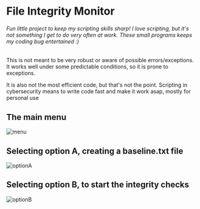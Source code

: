 # File Integrity Monitor
###### Fun little project to keep my scripting skills sharp! I love scripting, but it's not something I get to do very often at work. These small programs keeps my coding bug entertained :)



This is not meant to be very robust or aware of possible errors/exceptions. It works well under some predictable conditions, so it is prone to exceptions.

It is also not the most efficient code, but that's not the point. Scripting in cybersecurity means to write code fast and make it work asap, mostly for personal use


## The main menu
![menu](https://user-images.githubusercontent.com/38294180/211168127-4eb43d45-4ace-4824-bbeb-d838c92210bc.png)

## Selecting option A, creating a baseline.txt file
![optionA](https://user-images.githubusercontent.com/38294180/211168132-2aff5b31-52c1-4379-824c-1cee1c14ffc8.png)


## Selecting option B, to start the integrity checks
![optionB](https://user-images.githubusercontent.com/38294180/211168140-c8fc74d2-ec53-44f8-99d6-11f59c43374d.png)
